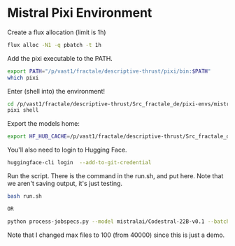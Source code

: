 # Mistral Pixi Environment

Create a flux allocation (limit is 1h)

```bash
flux alloc -N1 -q pbatch -t 1h
```

Add the pixi executable to the PATH.

```bash
export PATH="/p/vast1/fractale/descriptive-thrust/pixi/bin:$PATH"
which pixi
```

Enter (shell into) the environment!

```bash
cd /p/vast1/fractale/descriptive-thrust/Src_fractale_de/pixi-envs/mistral
pixi shell
```

Export the models home:

```bash
export HF_HUB_CACHE=/p/vast1/fractale/descriptive-thrust/Src_fractale_de/models
```

You'll also need to login to Hugging Face.

```bash
huggingface-cli login  --add-to-git-credential
```

Run the script. There is the command in the run.sh, and put here. Note that we aren't saving output, it's just testing.

```bash
bash run.sh

OR

python process-jobspecs.py --model mistralai/Codestral-22B-v0.1 --batch-size 4 --output-file /tmp/output.csv --oneshot --min-ccn 1.0 --max-ccn 2.0 --max-chars 16000 --max-files 100 --prompt-per-rm
```

Note that I changed max files to 100 (from 40000) since this is just a demo.
